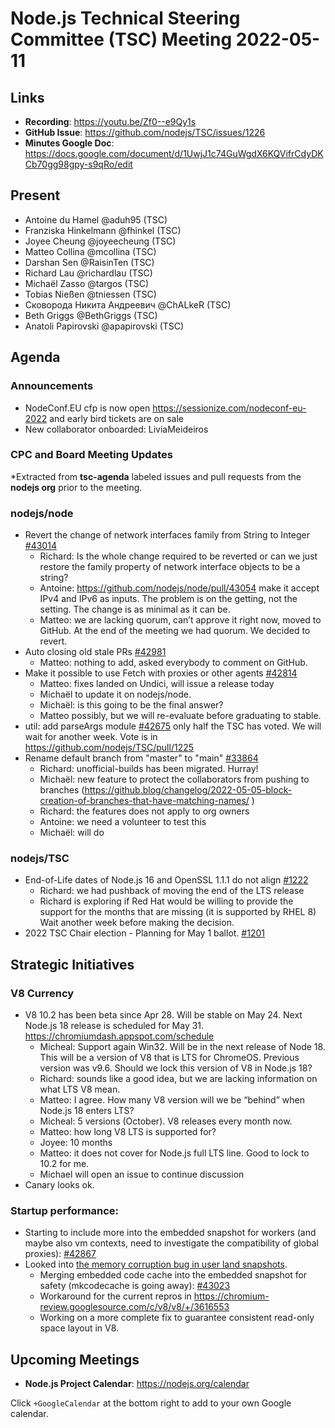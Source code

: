 # Node.js Technical Steering Committee (TSC) Meeting 2022-05-11

## Links

* **Recording**:   https://youtu.be/Zf0--e9Qy1s
* **GitHub Issue**: https://github.com/nodejs/TSC/issues/1226
* **Minutes Google Doc**: https://docs.google.com/document/d/1UwjJ1c74GuWgdX6KQVifrCdyDKCb70gg98gpy-s9qRo/edit

## Present

* Antoine du Hamel @aduh95 (TSC)
* Franziska Hinkelmann @fhinkel (TSC)
* Joyee Cheung @joyeecheung (TSC)
* Matteo Collina @mcollina (TSC)
* Darshan Sen @RaisinTen (TSC)
* Richard Lau @richardlau (TSC)
* Michaël Zasso @targos (TSC)
* Tobias Nießen @tniessen (TSC)
* Сковорода Никита Андреевич @ChALkeR (TSC)
* Beth Griggs @BethGriggs (TSC)
* Anatoli Papirovski @apapirovski (TSC)

## Agenda

### Announcements

* NodeConf.EU cfp is now open https://sessionize.com/nodeconf-eu-2022 and early bird tickets are on sale
* New collaborator onboarded: LiviaMeideiros

### CPC and Board Meeting Updates

*Extracted from **tsc-agenda** labeled issues and pull requests from the **nodejs org** prior to the meeting.

### nodejs/node

* Revert the change of network interfaces family from String to Integer [#43014](https://github.com/nodejs/node/issues/43014)
  - Richard: Is the whole change required to be reverted or can we just restore the family property of network interface objects to be a string?
  - Antoine: https://github.com/nodejs/node/pull/43054 make it accept IPv4 and IPv6 as inputs. The problem is on the getting, not the setting.
    The change is as minimal as it can be.
  - Matteo: we are lacking quorum, can’t approve it right now, moved to GitHub.
    At the end of the meeting we had quorum. We decided to revert.
* Auto closing old stale PRs [#42981](https://github.com/nodejs/node/issues/42981)
  - Matteo: nothing to add, asked everybody to comment on GitHub.
* Make it possible to use Fetch with proxies or other agents [#42814](https://github.com/nodejs/node/issues/42814)
  - Matteo: fixes landed on Undici, will issue a release today
  - Michaël to update it on nodejs/node.
  - Michaël: is this going to be the final answer?
  - Matteo possibly, but we will re-evaluate before graduating to stable.
* util: add parseArgs module [#42675](https://github.com/nodejs/node/pull/42675)
  only half the TSC has voted. We will wait for another week.
  Vote is in https://github.com/nodejs/TSC/pull/1225
* Rename default branch from "master" to "main" [#33864](https://github.com/nodejs/node/issues/33864)
  - Richard: unofficial-builds has been migrated. Hurray! 
  - Michaël: new feature to protect the collaborators from pushing to branches (https://github.blog/changelog/2022-05-05-block-creation-of-branches-that-have-matching-names/ )
  - Richard: the features does not apply to org owners
  - Antoine: we need a volunteer to test this
  - Michaël: will do

### nodejs/TSC

* End-of-Life dates of Node.js 16 and OpenSSL 1.1.1 do not align [#1222](https://github.com/nodejs/TSC/issues/1222)
  - Richard: we had pushback of moving the end of the LTS release
  - Richard is exploring if Red Hat would be willing to provide the support for the months that are missing (it is supported by RHEL 8)
    Wait another week before making the decision.
* 2022 TSC Chair election - Planning for May 1 ballot. [#1201](https://github.com/nodejs/TSC/issues/1201)


## Strategic Initiatives

### V8 Currency

* V8 10.2 has been beta since Apr 28. Will be stable on May 24. Next Node.js 18 release is scheduled for May 31. https://chromiumdash.appspot.com/schedule
  - Micheal:  Support again Win32. Will be in the next release of Node 18. This will be a version of V8 that is LTS for ChromeOS. Previous version was v9.6. Should we lock this version of V8 in Node.js 18?
  - Richard: sounds like a good idea, but we are lacking information on what LTS V8 mean.
  - Matteo: I agree. How many V8 version will we be “behind” when Node.js 18 enters LTS?
  - Micheal: 5 versions (October). V8 releases every month now.
  - Matteo: how long V8 LTS is supported for?
  - Joyee: 10 months
  - Matteo: it does not cover for Node.js full LTS line. Good to lock to 10.2 for me.
  - Michael will open an issue to continue discussion
* Canary looks ok.

### Startup performance:

- Starting to include more into the embedded snapshot for workers (and maybe also vm contexts, need to investigate the compatibility of global proxies): [#42867](https://github.com/nodejs/node/pull/42867)
- Looked into [the memory corruption bug in user land snapshots](https://bugs.chromium.org/p/v8/issues/detail?id=12718).
  - Merging embedded code cache into the embedded snapshot for safety (mkcodecache is going away): [#43023](https://github.com/nodejs/node/pull/43023)
  - Workaround for the current repros in https://chromium-review.googlesource.com/c/v8/v8/+/3616553
  - Working on a more complete fix to guarantee consistent read-only space layout in V8.


## Upcoming Meetings

* **Node.js Project Calendar**: <https://nodejs.org/calendar>

Click `+GoogleCalendar` at the bottom right to add to your own Google calendar.

